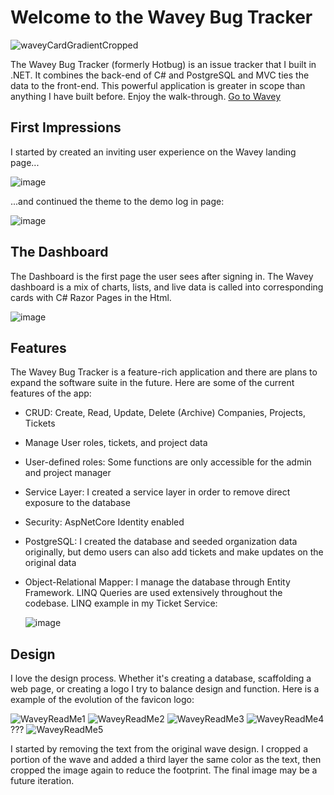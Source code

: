 <h1>Welcome to the Wavey Bug Tracker</h1>

![waveyCardGradientCropped](https://github.com/StevesGitRepo/HotBug/assets/104333881/c2470536-1256-40c9-9c14-62df49511d69)


The Wavey Bug Tracker (formerly Hotbug) is an issue tracker that I built in .NET.  It combines the back-end of C# and PostgreSQL and MVC ties the data to the front-end.  This powerful application is greater in scope than anything I have built before. Enjoy the walk-through. <a href="https://hotbug-production.up.railway.app/">Go to Wavey</a>

<h2>First Impressions</h2>

I started by created an inviting user experience on the Wavey landing page...

![image](https://github.com/StevesGitRepo/HotBug/assets/104333881/074fb188-fe3a-43da-85d3-f396dc61dafd)

...and continued the theme to the demo log in page:

![image](https://github.com/StevesGitRepo/HotBug/assets/104333881/957f3957-ca1d-4798-be3b-a637a7fdaeba)


<h2>The Dashboard</h2>

The Dashboard is the first page the user sees after signing in. The Wavey dashboard is a mix of charts, lists, and live data is called into corresponding cards with C# Razor Pages in the Html.
 
![image](https://github.com/StevesGitRepo/HotBug/assets/104333881/b2a74f70-1259-416d-8484-1adb902e64d5)
 
<h2>Features</h2>

The Wavey Bug Tracker is a feature-rich application and there are plans to expand the software suite in the future.  Here are some of the current features of the app:

  * CRUD: Create, Read, Update, Delete (Archive) Companies, Projects, Tickets
  * Manage User roles, tickets, and project data
  * User-defined roles: Some functions are only accessible for the admin and project manager
  * Service Layer: I created a service layer in order to remove direct exposure to the database
  * Security: AspNetCore Identity enabled
  * PostgreSQL: I created the database and seeded organization data originally, but demo users can also add tickets and make updates on the original data
  * Object-Relational Mapper: I manage the database through Entity Framework.  LINQ Queries are used extensively throughout the codebase.
      LINQ example in my Ticket Service:

     ![image](https://github.com/StevesGitRepo/HotBug/assets/104333881/92c4db04-67b9-4df9-a461-92de02e5c2db)

<h2>Design</h2>

I love the design process.  Whether it's creating a database, scaffolding a web page, or creating a logo I try to balance design and function.
      Here is a example of the evolution of the favicon logo:
      
      
  ![WaveyReadMe1](https://github.com/StevesGitRepo/HotBug/assets/104333881/f6ad8628-028c-4947-9423-33d958de4000)
  ![WaveyReadMe2](https://github.com/StevesGitRepo/HotBug/assets/104333881/25be4e13-f7cf-4a6b-bc61-5f6f3d33bde5)
  ![WaveyReadMe3](https://github.com/StevesGitRepo/HotBug/assets/104333881/e81e9bd2-a1d7-499a-a675-881fd8a29108)
  ![WaveyReadMe4](https://github.com/StevesGitRepo/HotBug/assets/104333881/76514740-56d3-4b1d-a832-44816a3c6eee) ??? 
  ![WaveyReadMe5](https://github.com/StevesGitRepo/HotBug/assets/104333881/927b033a-a560-4c32-be61-15a6b4e0a6e8)

I started by removing the text from the original wave design. I cropped a portion of the wave and added a third layer the same color as the text, then cropped the image again to reduce the footprint. The final image may be a future iteration.



